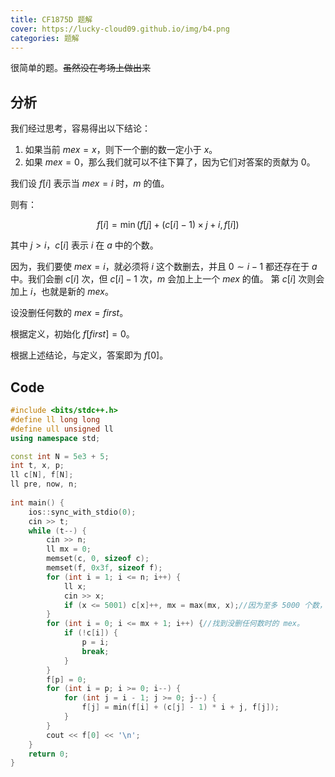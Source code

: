```yaml
---
title: CF1875D 题解
cover: https://lucky-cloud09.github.io/img/b4.png
categories: 题解
---
```


很简单的题。~~虽然没在考场上做出来~~

## 分析

我们经过思考，容易得出以下结论：

1. 如果当前 $mex = x$，则下一个删的数一定小于 $x$。
1. 如果 $mex = 0$，那么我们就可以不往下算了，因为它们对答案的贡献为 $0$。

我们设 $f[i]$ 表示当 $mex = i$ 时，$m$ 的值。

则有：

$$f[i] = \min(f[j] + (c[i] - 1) \times j + i, f[i])$$

其中 $j > i$，$c[i]$ 表示 $i$ 在 $a$ 中的个数。

因为，我们要使 $mex = i$，就必须将 $i$ 这个数删去，并且 $0 \sim i-1$ 都还存在于 $a$ 中。我们会删 $c[i]$ 次，但 $c[i] - 1$ 次，$m$ 会加上上一个 $mex$ 的值。 第 $c[i]$ 次则会加上 $i$，也就是新的 $mex$。

设没删任何数的 $mex = first$。

根据定义，初始化 $f[first] = 0$。

根据上述结论，与定义，答案即为 $f[0]$。

## Code

```cpp
#include <bits/stdc++.h>
#define ll long long
#define ull unsigned ll 
using namespace std;

const int N = 5e3 + 5;
int t, x, p;
ll c[N], f[N];
ll pre, now, n;
 
int main() {
    ios::sync_with_stdio(0);
    cin >> t;
    while (t--) {
        cin >> n;
        ll mx = 0;
        memset(c, 0, sizeof c);
        memset(f, 0x3f, sizeof f);
        for (int i = 1; i <= n; i++) {
            ll x;
            cin >> x;
            if (x <= 5001) c[x]++, mx = max(mx, x);//因为至多 5000 个数，但数可能大于 5000。
        }
        for (int i = 0; i <= mx + 1; i++) {//找到没删任何数时的 mex。
            if (!c[i]) {
                p = i;
                break;
            }
        }
        f[p] = 0;
        for (int i = p; i >= 0; i--) {
            for (int j = i - 1; j >= 0; j--) {
                f[j] = min(f[i] + (c[j] - 1) * i + j, f[j]);
            }
        }
        cout << f[0] << '\n';
    }
    return 0;
} 
```
